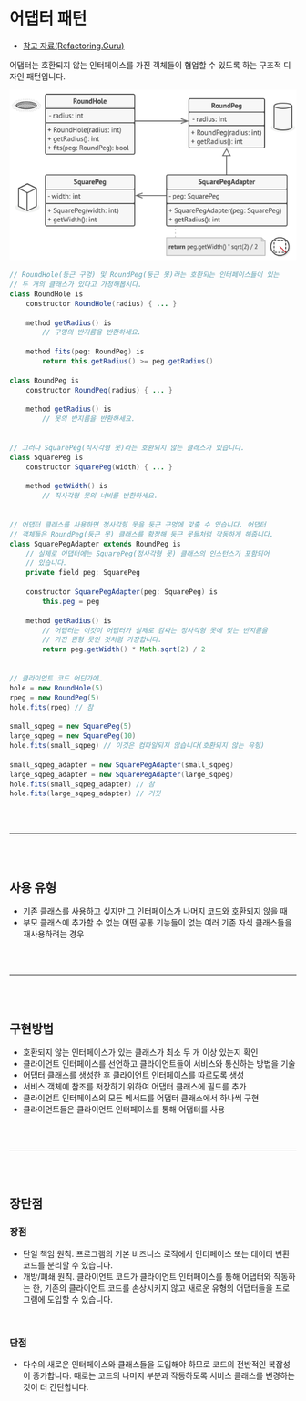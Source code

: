 # 어댑터 패턴

-   [참고 자료(Refactoring.Guru)](https://refactoring.guru/ko/design-patterns/adapter)

어댑터는 호환되지 않는 인터페이스를 가진 객체들이 협업할 수 있도록 하는 구조적 디자인 패턴입니다.

![](images/adapter1.png)

```java
// RoundHole(둥근 구멍) 및 RoundPeg(둥근 못)​라는 호환되는 인터페이스들이 있는
// 두 개의 클래스가 있다고 가정해봅시다.
class RoundHole is
    constructor RoundHole(radius) { ... }

    method getRadius() is
        // 구멍의 반지름을 반환하세요.

    method fits(peg: RoundPeg) is
        return this.getRadius() >= peg.getRadius()

class RoundPeg is
    constructor RoundPeg(radius) { ... }

    method getRadius() is
        // 못의 반지름을 반환하세요.


// 그러나 SquarePeg(직사각형 못)​라는 호환되지 않는 클래스가 있습니다.
class SquarePeg is
    constructor SquarePeg(width) { ... }

    method getWidth() is
        // 직사각형 못의 너비를 반환하세요.


// 어댑터 클래스를 사용하면 정사각형 못을 둥근 구멍에 맞출 수 있습니다. 어댑터
// 객체들은 RoundPeg(둥근 못) 클래스를 확장해 둥근 못들처럼 작동하게 해줍니다.
class SquarePegAdapter extends RoundPeg is
    // 실제로 어댑터에는 SquarePeg(정사각형 못) 클래스의 인스턴스가 포함되어
    // 있습니다.
    private field peg: SquarePeg

    constructor SquarePegAdapter(peg: SquarePeg) is
        this.peg = peg

    method getRadius() is
        // 어댑터는 이것이 어댑터가 실제로 감싸는 정사각형 못에 맞는 반지름을
        // 가진 원형 못인 것처럼 가장합니다.
        return peg.getWidth() * Math.sqrt(2) / 2


// 클라이언트 코드 어딘가에…
hole = new RoundHole(5)
rpeg = new RoundPeg(5)
hole.fits(rpeg) // 참

small_sqpeg = new SquarePeg(5)
large_sqpeg = new SquarePeg(10)
hole.fits(small_sqpeg) // 이것은 컴파일되지 않습니다​(호환되지 않는 유형)

small_sqpeg_adapter = new SquarePegAdapter(small_sqpeg)
large_sqpeg_adapter = new SquarePegAdapter(large_sqpeg)
hole.fits(small_sqpeg_adapter) // 참
hole.fits(large_sqpeg_adapter) // 거짓
```

<br /><br />

---

<br /><br />

## 사용 유형

-   기존 클래스를 사용하고 싶지만 그 인터페이스가 나머지 코드와 호환되지 않을 때
-   부모 클래스에 추가할 수 없는 어떤 공통 기능들이 없는 여러 기존 자식 클래스들을 재사용하려는 경우

<br /><br />

---

<br /><br />

## 구현방법

-   호환되지 않는 인터페이스가 있는 클래스가 최소 두 개 이상 있는지 확인
-   클라이언트 인터페이스를 선언하고 클라이언트들이 서비스와 통신하는 방법을 기술
-   어댑터 클래스를 생성한 후 클라이언트 인터페이스를 따르도록 생성
-   서비스 객체에 참조를 저장하기 위하여 어댑터 클래스에 필드를 추가
-   클라이언트 인터페이스의 모든 메서드를 어댑터 클래스에서 하나씩 구현
-   클라이언트들은 클라이언트 인터페이스를 통해 어댑터를 사용

<br /><br />

---

<br /><br />

## 장단점

### 장점

-   단일 책임 원칙. 프로그램의 기본 비즈니스 로직에서 인터페이스 또는 데이터 변환 코드를 분리할 수 있습니다.
-   개방/폐쇄 원칙. 클라이언트 코드가 클라이언트 인터페이스를 통해 어댑터와 작동하는 한, 기존의 클라이언트 코드를 손상시키지 않고 새로운 유형의 어댑터들을 프로그램에 도입할 수 있습니다.

<br />

### 단점

-   다수의 새로운 인터페이스와 클래스들을 도입해야 하므로 코드의 전반적인 복잡성이 증가합니다. 때로는 코드의 나머지 부분과 작동하도록 서비스 클래스를 변경하는 것이 더 간단합니다.
